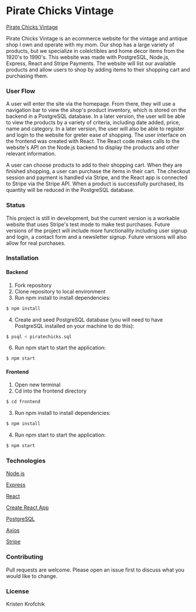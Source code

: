 # Pirate Chicks Vintage

[Pirate Chicks Vintage](https://react-pirate-chicks.herokuapp.com/)

Pirate Chicks Vintage is an ecommerce website for the vintage and antique shop I own and operate with my mom. Our shop has a large variety of products, but we specialize in colelctibles and home decor items from the 1920's to 1990's. This website was made with PostgreSQL, Node.js, Express, React and Stripe Payments. The website will list our available products and allow users to shop by adding items to their shopping cart and purchasing them. 

### User Flow

A user will enter the site via the homepage. From there, they will use a navigation bar to view the shop's product inventory, which is stored on the backend in a PostgreSQL database. In a later version, the user will be able to view the products by a variety of criteria, including date added, price, name and category. In a later version, the user will also be able to register and login to the website for greter ease of shopping. The user interface on the frontend was created with React. The React code makes calls to the website's API on the Node.js backend to display the products and other relevant information. 

A user can choose products to add to their shopping cart. When they are finished shopping, a user can purchase the items in their cart. The checkout session and payment is handled via Stripe, and the React app is connected to Stripe via the Stripe API. When a product is successfully purchased, its quantity will be reduced in the PostgreSQL database.

### Status
This project is still in development, but the current version is a workable website that uses Stripe's test mode to make test purchases. Future versions of the project will include more functionality including user signup and login, a contact form and a newsletter signup. Future versions will also allow for real purchases. 

### Installation

#### Backend

1. Fork repository
2. Clone repository to local environment
3. Run npm install to install dependencies:

```bash
$ npm install
```

4. Create and seed PostgreSQL database (you will need to have PostgreSQL installed on your machine to do this):

```bash
$ psql < piratechicks.sql
```

6. Run npm start to start the application:

```bash
$ npm start
```
#### Frontend

1. Open new terminal
2. Cd into the frontend directory

```bash
$ cd frontend
```
3. Run npm install to install dependencies:

```bash
$ npm install
```
4. Run npm start to start the application:

```bash
$ npm start
```

### Technologies
[Node.js](https://nodejs.org/en/docs/)

[Express](https://expressjs.com/)

[React](https://reactjs.org/docs/getting-started.html)

[Create React App](https://create-react-app.dev/docs/getting-started/)

[PostgreSQL](https://www.postgresql.org/docs/)

[Axios](https://axios-http.com/docs/intro)

[Stripe](https://stripe.com/docs/api)


### Contributing
Pull requests are welcome. Please open an issue first to discuss what you would like to change.

### License
Kristen Krofchik

